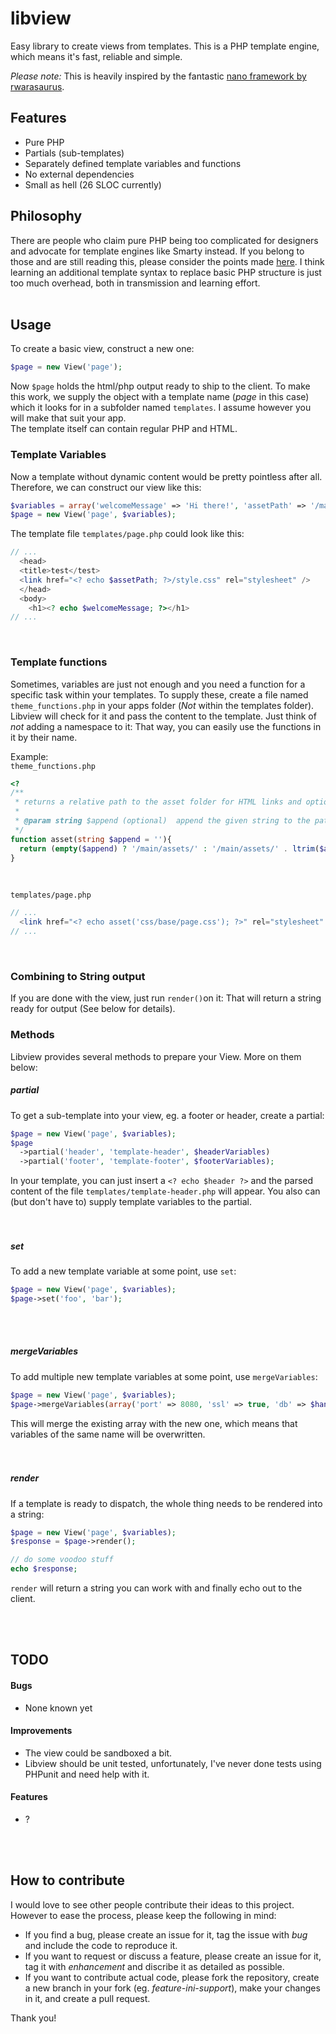 # libview
Easy library to create views from templates. This is a PHP template engine, which means it's fast, reliable and simple.

*Please note:* This is heavily inspired by the fantastic [nano framework by rwarasaurus](https://github.com/rwarasaurus/nano/).
&nbsp;
&nbsp;


## Features
- Pure PHP
- Partials (sub-templates)
- Separately defined template variables and functions
- No external dependencies
- Small as hell (26 SLOC currently)
&nbsp;
&nbsp;


## Philosophy
There are people who claim pure PHP being too complicated for designers and advocate for template engines like Smarty instead. If you belong to those and are still reading this, please consider the points made [here](http://www.bigsmoke.us/php-templates/smarter-sans-smarty). I think learning an additional template syntax to replace basic PHP structure is just too much overhead, both in transmission and learning effort.  
&nbsp;
&nbsp;


## Usage
To create a basic view, construct a new one:
```php
$page = new View('page');
```
Now `$page` holds the html/php output ready to ship to the client. To make this work, we supply the object with a template name (*page* in this case) which it looks for in a subfolder named `templates`. I assume however you will make that suit your app.  
The template itself can contain regular PHP and HTML.
&nbsp;

### Template Variables
Now a template without dynamic content would be pretty pointless after all. Therefore, we can construct our view like this:
```php
$variables = array('welcomeMessage' => 'Hi there!', 'assetPath' => '/main/assets');
$page = new View('page', $variables);
```
The template file `templates/page.php` could look like this:
```php
// ...
  <head>
  <title>test</test>
  <link href="<? echo $assetPath; ?>/style.css" rel="stylesheet" />
  </head>
  <body>
    <h1><? echo $welcomeMessage; ?></h1>
// ...
```
&nbsp;

### Template functions
Sometimes, variables are just not enough and you need a function for a specific task within your templates. To supply these, create a file named `theme_functions.php` in your apps folder (*Not* within the templates folder). Libview will check for it and pass the content to the template. Just think of *not* adding a namespace to it: That way, you can easily use the functions in it by their name.  

Example:  
`theme_functions.php`
```php
<?
/**
 * returns a relative path to the asset folder for HTML links and optionally appends an element.
 *
 * @param string $append (optional)  append the given string to the path.
 */
function asset(string $append = ''){
  return (empty($append) ? '/main/assets/' : '/main/assets/' . ltrim($append, '/'));
}
```
&nbsp;

`templates/page.php`
```php
// ...
  <link href="<? echo asset('css/base/page.css'); ?>" rel="stylesheet" />
// ...
```
&nbsp;

### Combining to String output
If you are done with the view, just run `render()`on it: That will return a string ready for output (See below for details).
&nbsp;

### Methods
Libview provides several methods to prepare your View. More on them below:
&nbsp;

##### partial
To get a sub-template into your view, eg. a footer or header, create a partial:
```php
$page = new View('page', $variables);
$page
  ->partial('header', 'template-header', $headerVariables)
  ->partial('footer', 'template-footer', $footerVariables);
```
In your template, you can just insert a `<? echo $header ?>` and the parsed content of the file `templates/template-header.php` will appear. You also can (but don't have to) supply template variables to the partial.  
&nbsp;  
&nbsp;  

##### set
To add a new template variable at some point, use `set`:
```php
$page = new View('page', $variables);
$page->set('foo', 'bar');
```
&nbsp;  
&nbsp;  

##### mergeVariables
To add multiple new template variables at some point, use `mergeVariables`:
```php
$page = new View('page', $variables);
$page->mergeVariables(array('port' => 8080, 'ssl' => true, 'db' => $handle));
```
This will merge the existing array with the new one, which means that variables of the same name will be overwritten.  
&nbsp;  
&nbsp;  

##### render
If a template is ready to dispatch, the whole thing needs to be rendered into a string:
```php
$page = new View('page', $variables);
$response = $page->render();

// do some voodoo stuff
echo $response;
```
`render` will return a string you can work with and finally echo out to the client.
&nbsp;


&nbsp;  
&nbsp;  
## TODO
#### Bugs
- None known yet

#### Improvements
- The view could be sandboxed a bit.
- Libview should be unit tested, unfortunately, I've never done tests using PHPunit and need help with it.

#### Features
- ?
 
&nbsp;  
&nbsp;  
## How to contribute
I would love to see other people contribute their ideas to this project. However to ease the process, please keep the following in mind:  
- If you find a bug, please create an issue for it, tag the issue with *bug* and include the code to reproduce it.
- If you want to request or discuss a feature, please create an issue for it, tag it with *enhancement* and discribe it as detailed as possible.
- If you want to contribute actual code, please fork the repository, create a new branch in your fork (eg. *feature-ini-support*), make your changes in it, and create a pull request. 

Thank you!
